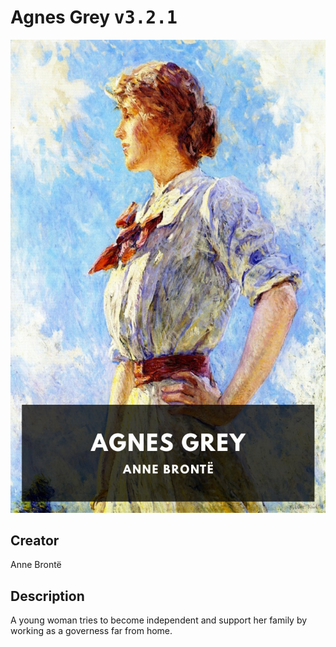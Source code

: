 
# Agnes Grey <kbd>v3.2.1</kbd>

<center>
  <img src="./cover-1024.jpg"/>
</center>

## Creator
Anne Brontë

## Description
A young woman tries to become independent and support her family by working as a governess far from home.
